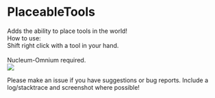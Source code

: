 PlaceableTools
===============

Adds the ability to place tools in the world!<br>
How to use:<br>
Shift right click with a tool in your hand.<br>
<br>
Nucleum-Omnium required.<br>
<img src="https://raw.github.com/CCM-Modding/PlaceableTools/master/src/main/resources/PlaceableTools.png">

Please make an issue if you have suggestions or bug reports.
Include a log/stacktrace and screenshot where possible!